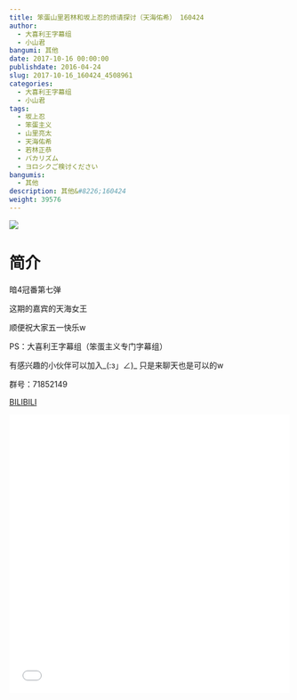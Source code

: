 ```yaml
---
title: 笨蛋山里若林和坂上忍的烦请探讨（天海佑希） 160424
author: 
  - 大喜利王字幕组
  - 小山君
bangumi: 其他
date: 2017-10-16 00:00:00
publishdate: 2016-04-24
slug: 2017-10-16_160424_4508961
categories: 
  - 大喜利王字幕组
  - 小山君
tags: 
  - 坂上忍
  - 笨蛋主义
  - 山里亮太
  - 天海佑希
  - 若林正恭
  - バカリズム
  - ヨロシクご検讨ください
bangumis: 
  - 其他
description: 其他&#8226;160424
weight: 39576
---
```


![](https://i.imgur.com/5tSk6Cj.jpg)

# 简介  
暗4冠番第七弹
这期的嘉宾的天海女王
顺便祝大家五一快乐w
PS：大喜利王字幕组（笨蛋主义专门字幕组） 
有感兴趣的小伙伴可以加入_(:з」∠)_  只是来聊天也是可以的w
群号：71852149

  [BILIBILI](https://www.bilibili.com/video/av4508961/)


  <iframe src="//www.bilibili.com/html/html5player.html?cid=7309379&aid=4508961" width="100%" height="500" frameborder="0" allowfullscreen="allowfullscreen"></iframe>
